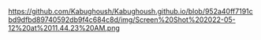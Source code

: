 https://github.com/Kabughoush/Kabughoush.github.io/blob/952a40ff7191cbd9dfbd89740592db9f4c684c8d/img/Screen%20Shot%202022-05-12%20at%2011.44.23%20AM.png
